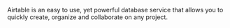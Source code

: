 Airtable is an easy to use, yet powerful database service that allows you to quickly create, organize and collaborate on
any project.